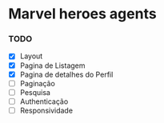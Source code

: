 # Marvel heroes agents



### TODO

- [x] Layout
- [x] Pagina de Listagem
- [x] Pagina de detalhes do Perfil
- [ ] Paginação
- [ ] Pesquisa
- [ ] Authenticação
- [ ] Responsividade